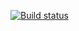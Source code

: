 [![Build status](https://ci.appveyor.com/api/projects/status/56jubf35eouk4m4j?svg=true)](https://ci.appveyor.com/project/iashmlv/postmanecho)
